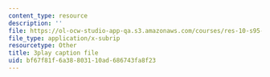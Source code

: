 ```yaml
---
content_type: resource
description: ''
file: https://ol-ocw-studio-app-qa.s3.amazonaws.com/courses/res-10-s95-physics-of-covid-19-transmission-fall-2020/bf67f81f6a38803110ad686743fa8f23_K10Q4EUFE6k.srt
file_type: application/x-subrip
resourcetype: Other
title: 3play caption file
uid: bf67f81f-6a38-8031-10ad-686743fa8f23
---
```

